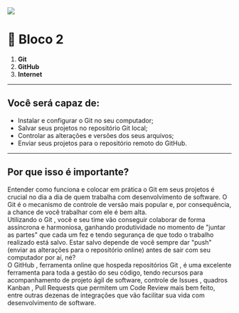 <img src="https://ik.imagekit.io/lltmkbsdtye/CAPA_LINKEDIN_PERFIL_PESSOAL03__1__7hO4TKpg5.png">

# 🚀️ Bloco 2

1. **Git**
2. **GitHub**
3. **Internet**
---
## Você será capaz de:
- Instalar e configurar o Git no seu computador;
- Salvar seus projetos no repositório Git local;
- Controlar as alterações e versões dos seus arquivos;
- Enviar seus projetos para o repositório remoto do GitHub.
---
## Por que isso é importante?
Entender como funciona e colocar em prática o Git em seus projetos é crucial no dia a dia de quem trabalha com desenvolvimento de software. O Git é o mecanismo de controle de versão mais popular e, por consequência, a chance de você trabalhar com ele é bem alta. <br>
Utilizando o Git , você e seu time vão conseguir colaborar de forma assíncrona e harmoniosa, ganhando produtividade no momento de "juntar as partes" que cada um fez e tendo segurança de que todo o trabalho realizado está salvo. Estar salvo depende de você sempre dar "push" (enviar as alterações para o repositório online) antes de sair com seu computador por aí, né? <br>
O GitHub , ferramenta online que hospeda repositórios Git , é uma excelente ferramenta para toda a gestão do seu código, tendo recursos para acompanhamento de projeto ágil de software, controle de Issues , quadros Kanban , Pull Requests que permitem um Code Review mais bem feito, entre outras dezenas de integrações que vão facilitar sua vida com desenvolvimento de software.
